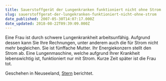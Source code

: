 ```yaml
---
title: Sauerstoffgerät der Lungenkranken funktioniert nicht ohne Strom
slug: sauerstoffgerat-der-lungekranken-funktioniert-nicht-ohne-strom
date_published: 2007-05-30T14:07:17.000Z
date_updated: 2018-08-22T09:39:09.000Z
---
```


Eine Frau ist durch schwere Lungenkrankheit arbeitsunfähig. Aufgrund dessen kann Sie Ihre Rechnungen, unter anderem auch die für Strom nicht mehr begleichen. Sie ist fünffache Mutter. Ihr Energiekonzern stellt den Strom ab. Eine Lungenmaschine, welche aufgrund Ihrer Krankheit lebenswichtig ist, funktioniert nur mit Strom. Kurze Zeit später ist die Frau tot.

Geschehen in Neuseeland, [Stern](http://www.stern.de/politik/ausland/590016.html) berichtet.
